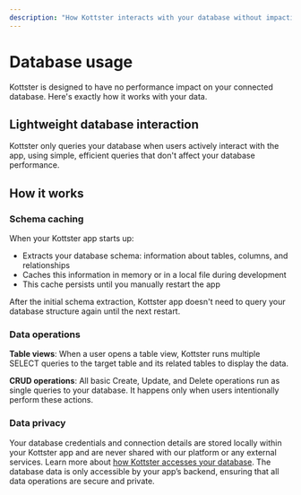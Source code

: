 ```yaml
---
description: "How Kottster interacts with your database without impacting performance. Learn about schema caching, data operations, and more."
---
```


# Database usage

Kottster is designed to have no performance impact on your connected database. Here's exactly how it works with your data.

## Lightweight database interaction

Kottster only queries your database when users actively interact with the app, using simple, efficient queries that don't affect your database performance.

## How it works

### Schema caching
When your Kottster app starts up:
- Extracts your database schema: information about tables, columns, and relationships
- Caches this information in memory or in a local file during development
- This cache persists until you manually restart the app

After the initial schema extraction, Kottster app doesn't need to query your database structure again until the next restart.

### Data operations

**Table views**: When a user opens a table view, Kottster runs multiple SELECT queries to the target table and its related tables to display the data.

**CRUD operations**: All basic Create, Update, and Delete operations run as single queries to your database. It happens only when users intentionally perform these actions.

### Data privacy

Your database credentials and connection details are stored locally within your Kottster app and are never shared with our platform or any external services. Learn more about [how Kottster accesses your database](./database-access.md). The database data is only accessible by your app’s backend, ensuring that all data operations are secure and private.
